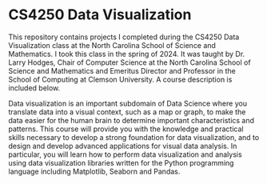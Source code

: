 # CS4250 Data Visualization
This repository contains projects I completed during the CS4250 Data Visualization class at the North Carolina School of Science and Mathematics. I took this class in the spring of 2024. It was taught by Dr. Larry Hodges, Chair of Computer Science at the North Carolina School of Science and Mathematics and Emeritus Director and Professor in the School of Computing at Clemson University. A course description is included below.

Data visualization is an important subdomain of Data Science where you translate data into a visual context, such as a map or graph, to make the data easier for the human brain to determine important characteristics and patterns. This course will provide you with the knowledge and practical skills necessary to develop a strong foundation for data visualization, and to design and develop advanced applications for visual data analysis. In particular, you will learn how to perform data visualization and analysis using data visualization libraries written for the Python programming language including Matplotlib, Seaborn and Pandas.